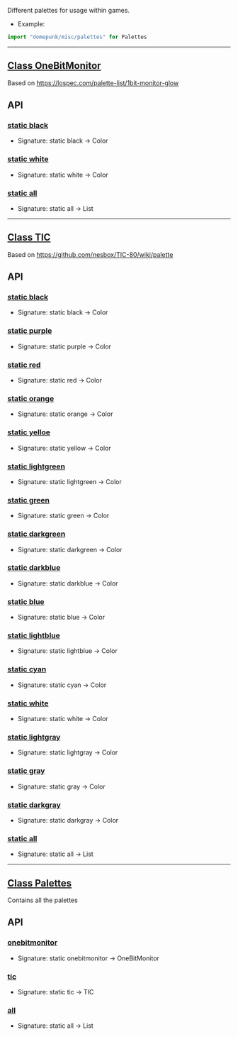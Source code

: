<!-- file: domepunk/misc/palettes.wren -->
<!-- documentation automatically generated using domepunk/tools/doc -->
Different palettes for usage within games.
- Example:
```js
import "domepunk/misc/palettes" for Palettes
```

---
## [Class OneBitMonitor](https://github.com/ninjascl/domepunk/blob/main/domepunk/misc/palettes.wren#L15)


Based on https://lospec.com/palette-list/1bit-monitor-glow

## API

### [static black](https://github.com/ninjascl/domepunk/blob/main/domepunk/misc/palettes.wren#L19)


- Signature: static black -> Color

### [static white](https://github.com/ninjascl/domepunk/blob/main/domepunk/misc/palettes.wren#L29)


- Signature: static white -> Color

### [static all](https://github.com/ninjascl/domepunk/blob/main/domepunk/misc/palettes.wren#L39)


- Signature: static all -> List

---
## [Class TIC](https://github.com/ninjascl/domepunk/blob/main/domepunk/misc/palettes.wren#L50)


Based on https://github.com/nesbox/TIC-80/wiki/palette

## API

### [static black](https://github.com/ninjascl/domepunk/blob/main/domepunk/misc/palettes.wren#L54)


- Signature: static black -> Color

### [static purple](https://github.com/ninjascl/domepunk/blob/main/domepunk/misc/palettes.wren#L63)


- Signature: static purple -> Color

### [static red](https://github.com/ninjascl/domepunk/blob/main/domepunk/misc/palettes.wren#L73)


- Signature: static red -> Color

### [static orange](https://github.com/ninjascl/domepunk/blob/main/domepunk/misc/palettes.wren#L83)


- Signature: static orange -> Color

### [static yelloe](https://github.com/ninjascl/domepunk/blob/main/domepunk/misc/palettes.wren#L93)


- Signature: static yellow -> Color

### [static lightgreen](https://github.com/ninjascl/domepunk/blob/main/domepunk/misc/palettes.wren#L103)


- Signature: static lightgreen -> Color

### [static green](https://github.com/ninjascl/domepunk/blob/main/domepunk/misc/palettes.wren#L113)


- Signature: static green -> Color

### [static darkgreen](https://github.com/ninjascl/domepunk/blob/main/domepunk/misc/palettes.wren#L123)


- Signature: static darkgreen -> Color

### [static darkblue](https://github.com/ninjascl/domepunk/blob/main/domepunk/misc/palettes.wren#L133)


- Signature: static darkblue -> Color

### [static blue](https://github.com/ninjascl/domepunk/blob/main/domepunk/misc/palettes.wren#L143)


- Signature: static blue -> Color

### [static lightblue](https://github.com/ninjascl/domepunk/blob/main/domepunk/misc/palettes.wren#L153)


- Signature: static lightblue -> Color

### [static cyan](https://github.com/ninjascl/domepunk/blob/main/domepunk/misc/palettes.wren#L163)


- Signature: static cyan -> Color

### [static white](https://github.com/ninjascl/domepunk/blob/main/domepunk/misc/palettes.wren#L173)


- Signature: static white -> Color

### [static lightgray](https://github.com/ninjascl/domepunk/blob/main/domepunk/misc/palettes.wren#L183)


- Signature: static lightgray -> Color

### [static gray](https://github.com/ninjascl/domepunk/blob/main/domepunk/misc/palettes.wren#L193)


- Signature: static gray -> Color

### [static darkgray](https://github.com/ninjascl/domepunk/blob/main/domepunk/misc/palettes.wren#L203)


- Signature: static darkgray -> Color

### [static all](https://github.com/ninjascl/domepunk/blob/main/domepunk/misc/palettes.wren#L213)


- Signature: static all -> List

---
## [Class Palettes](https://github.com/ninjascl/domepunk/blob/main/domepunk/misc/palettes.wren#L241)


Contains all the palettes

## API

### [onebitmonitor](https://github.com/ninjascl/domepunk/blob/main/domepunk/misc/palettes.wren#L245)


- Signature: static onebitmonitor -> OneBitMonitor

### [tic](https://github.com/ninjascl/domepunk/blob/main/domepunk/misc/palettes.wren#L250)


- Signature: static tic -> TIC

### [all](https://github.com/ninjascl/domepunk/blob/main/domepunk/misc/palettes.wren#L255)


- Signature: static all -> List
